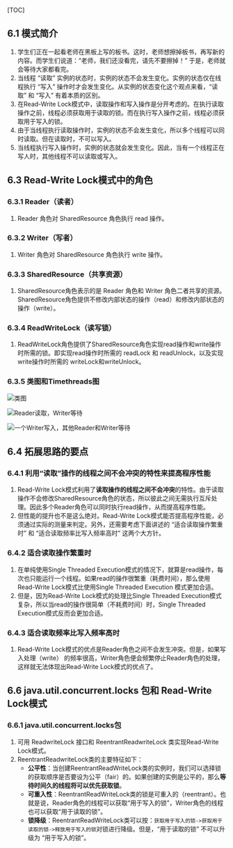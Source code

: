 [TOC]

## 6.1 模式简介

1. 学生们正在一起看老师在黑板上写的板书。这时，老师想擦掉板书，再写新的内容。而学生们说道：“老师，我们还没看完，请先不要擦掉！” 于是，老师就会等待大家都看完。
2. 当线程 “读取” 实例的状态时，实例的状态不会发生变化。实例的状态仅在线程执行 “写入” 操作时才会发生变化。从实例的状态变化这个观点来看，“读取” 和 “写入” 有着本质的区别。
3. 在Read-Write Lock模式中，读取操作和写入操作是分开考虑的。在执行读取操作之前，线程必须获取用于读取的锁。而在执行写入操作之前，线程必须获取用于写入的锁。
4. 由于当线程执行读取操作时，实例的状态不会发生变化，所以多个线程可以同时读取。但在读取时，不可以写入。
5. 当线程执行写入操作时，实例的状态就会发生变化。因此，当有一个线程正在写人时，其他线程不可以读取或写入。



## 6.3 Read-Write Lock模式中的角色

### 6.3.1 Reader（读者）
1. Reader 角色对 SharedResource 角色执行 read 操作。

### 6.3.2 Writer（写者）
1. Writer 角色对 SharedResource 角色执行 write 操作。

### 6.3.3 SharedResource（共享资源）
1. SharedResource角色表示的是 Reader 角色和 Writer 角色二者共享的资源。SharedResource角色提供不修改内部状态的操作（read）和修改内部状态的操作（write）。

### 6.3.4 ReadWriteLock（读写锁）
1. ReadWriteLock角色提供了SharedResource角色实现read操作和write操作时所需的锁。即实现read操作时所需的 readLock 和 readUnlock，以及实现write操作时所需的 writeLock和writeUnlock。

### 6.3.5 类图和Timethreads图
![类图](https://ws3.sinaimg.cn/large/006oCwEfly1g1xfhbokynj30j607nwf4.jpg)

![Reader读取，Writer等待](https://ws3.sinaimg.cn/large/006oCwEfly1g1xfhbof04j30j60b1mxz.jpg)


![一个Writer写入，其他Reader和Writer等待](https://ws3.sinaimg.cn/large/006oCwEfly1g1xfhbpf6xj30j60bbt9j.jpg)



## 6.4 拓展思路的要点

### 6.4.1 利用“读取”操作的线程之间不会冲突的特性来提高程序性能
1. Read-Write Lock模式利用了**读取操作的线程之间不会冲突**的特性。由于读取操作不会修改SharedResource角色的状态，所以彼此之间无需执行互斥处理。因此多个Reader角色可以同时执行read操作，从而提高程序性能。
2. 但性能的提升也不是这么绝对。Read-Write Lock模式能否提高程序性能，必须通过实际的测量来判定。另外，还需要考虑下面讲述的 “适合读取操作繁重时” 和 “适合读取频率比写入频率高时” 这两个大方针。

### 6.4.2 适合读取操作繁重时
1. 在单纯使用Single Threaded Execution模式的情况下，就算是read操作，每次也只能运行一个线程。如果read的操作很繁重（耗费时间），那么使用Read-Write Lock模式比使用Single Threaded Execution 模式更加合适。
2. 但是，因为Read-Write Lock模式的处理比Single Threaded Execution模式复杂，所以当read的操作很简单（不耗费时间）时，Single Threaded Execution模式反而会更加合适。

### 6.4.3 适合读取频率比写入频率高时
1. Read-Write Lock模式的优点是Reader角色之间不会发生冲突。但是，如果写入处理（write）
的频率很高，Writer角色便会频繁停止Reader角色的处理，这样就无法体现出Read-Write Lock模式的优点了。



## 6.6 java.util.concurrent.locks 包和 Read-Write Lock模式

### 6.6.1 java.util.concurrent.locks包
1. 可用 ReadwriteLock 接口和 ReentrantReadwriteLock 类实现Read-Write Lock模式。
2. ReentrantReadwriteLock类的主要特征如下：
    + **公平性**：当创建ReentrantReadWriteLock类的实例时，我们可以选择锁的获取顺序是否要设为公平（fair）的。如果创建的实例是公平的，那么**等待时间久的线程将可以优先获取锁**。
    + **可重入性**：ReentrantReadWriteLock类的锁是可重入的（reentrant）。也就是说，Reader角色的线程可以获取“用于写入的锁”，Writer角色的线程也可以获取“用于读取的锁”。
    + **锁降级**：ReentrantReadWriteLock类可以按：```获取用于写入的锁->获取用于读取的锁->释放用于写入的锁```对锁进行降级。但是，“用于读取的锁” 不可以升级为 “用于写入的锁”。


















